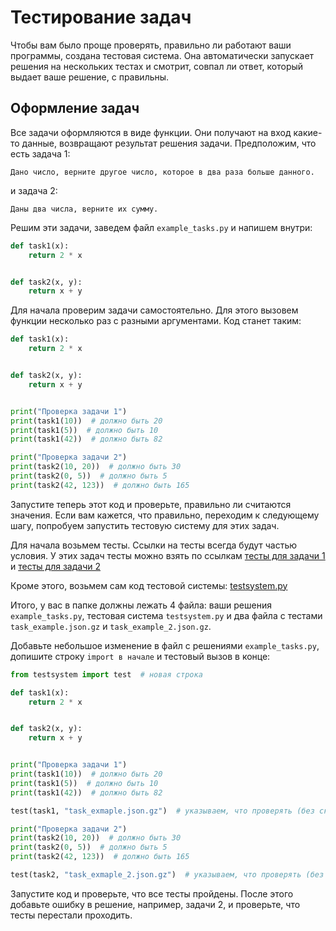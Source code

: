 # Тестирование задач

Чтобы вам было проще проверять, правильно ли работают ваши программы, создана тестовая система. Она автоматически запускает решения на нескольких тестах и смотрит, совпал ли ответ, который выдает ваше решение, с правильны.

## Оформление задач

Все задачи оформляются в виде функции. Они получают на вход какие-то данные, возвращают результат решения задачи. Предположим, что есть задача 1:

```
Дано число, верните другое число, которое в два раза больше данного.
```

и задача 2: 


```
Даны два числа, верните их сумму.
```

Решим эти задачи, заведем файл `example_tasks.py` и напишем внутри:

```python
def task1(x):
    return 2 * x


def task2(x, y):
    return x + y
```

Для начала проверим задачи самостоятельно. Для этого вызовем функции
несколько раз с разными аргументами. Код станет таким:

```python
def task1(x):
    return 2 * x


def task2(x, y):
    return x + y


print("Проверка задачи 1")
print(task1(10))  # должно быть 20
print(task1(5))  # должно быть 10
print(task1(42))  # должно быть 82

print("Проверка задачи 2")
print(task2(10, 20))  # должно быть 30
print(task2(0, 5))  # должно быть 5
print(task2(42, 123))  # должно быть 165
```

Запустите теперь этот код и проверьте, правильно ли считаются значения. Если вам кажется, что правильно, переходим к следующему шагу, попробуем запустить тестовую систему для этих задач.

Для начала возьмем тесты. Ссылки на тесты всегда будут частью условия. У этих задач тесты можно взять по ссылкам [тесты для задачи 1](tests/task_example.json.gz) и [тесты для задачи 2](tests/task_example_2.json.gz)

Кроме этого, возьмем сам код тестовой системы: [testsystem.py](testsystem.py)

Итого, у вас в папке должны лежать 4 файла: ваши решения `example_tasks.py`, тестовая система `testsystem.py` и два файла с тестами `task_example.json.gz` и `task_example_2.json.gz`.

Добавьте небольшое изменение в файл с решениями `example_tasks.py`, допишите строку `import в начале` и тестовый вызов в конце:

```python
from testsystem import test  # новая строка

def task1(x):
    return 2 * x


def task2(x, y):
    return x + y


print("Проверка задачи 1")
print(task1(10))  # должно быть 20
print(task1(5))  # должно быть 10
print(task1(42))  # должно быть 82

test(task1, "task_exmaple.json.gz")  # указываем, что проверять (без скобок) и на каком файле

print("Проверка задачи 2")
print(task2(10, 20))  # должно быть 30
print(task2(0, 5))  # должно быть 5
print(task2(42, 123))  # должно быть 165

test(task2, "task_exmaple_2.json.gz")  # указываем, что проверять (без скобок) и на каком файле
```

Запустите код и проверьте, что все тесты пройдены. После этого добавьте ошибку в решение, например, задачи 2, и проверьте, что тесты перестали проходить.
